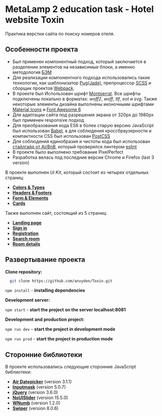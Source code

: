 # MetaLamp 2 education task - Hotel website Toxin

Практика верстки сайта по поиску номеров отеля.

## Особенности проекта

- Был применен компонентный подход, который заключается в разделении элементов на независимые блоки, а именно методология [БЭМ](https://ru.bem.info/methodology/quick-start/)
- Для реализации компонентного подхода использовались такие технологии, как шаблонизатор [Pug(Jade)](https://gist.github.com/neretin-trike/53aff5afb76153f050c958b82abd9228), препроцессор [SCSS](https://sass-scss.ru) и сборщик проектов [Webpack](https://webpack.js.org).
- В проекте был Использован шрифт [Montserrat](https://fonts.google.com/specimen/Montserrat). Все шрифты подключены локально в форматах: _woff2_, _woff_, _ttf_, _eot_ и _svg_. Также некоторые элементы дизайна выполнены иконочными шрифтами [Material Icons](https://google.github.io/material-design-icons/) и [Font Awesome 6](https://fontawesome.com)
- Для адаптации сайта под разрешения экрана от 320px до 1980px был применен responsive подход
- Для преобразования кода ES6 в более старую версию JavaScript был использован [Babel](https://babeljs.io), а для соблюдения кроссбраузерности и компактности CSS был использован [PostCSS](https://postcss.org)
- Для соблюдения единобразия и чистоты кода был использован [стайлгайд от AirBnB](https://github.com/airbnb/javascript), который проверялся линтером [eslint](https://eslint.org/)
- В проекте было выполнено требование PixelPerfect
- Разработка велась под последние версии Chrome и Firefox (last 3 version)

В проекте выполнен _Ui Kit_, который состоит из четырех отдельных страниц:

- [**Colors & Types**](https://anvyden.github.io/Toxin/colors-types.html)
- [**Headers & Footers**](https://anvyden.github.io/Toxin/headers-footers.html)
- [**Form & Elements**](https://anvyden.github.io/Toxin/form-elements.html)
- [**Cards**](https://anvyden.github.io/Toxin/cards.html)

Также выполнен сайт, состоящий из 5 страниц:

- [**Landing page**](https://anvyden.github.io/Toxin/landing-page.html)
- [**Sign in**](https://anvyden.github.io/Toxin/sign-in.html)
- [**Registration**](https://anvyden.github.io/Toxin/registration.html)
- [**Search room**](https://anvyden.github.io/Toxin/search-room.html)
- [**Room details**](https://anvyden.github.io/Toxin/room-details.html)

## Развертывание проекта

**Clone repository:**

```bash
  git clone https://github.com/anvyden/Toxin.git
```

`npm install` - **installing dependencies**

**Development server:**

`npm start` - **start the project on the server localhost:8081**

**Development and production project:**

`npm run dev` - **start the project in development mode**

`npm run prod` - **start the project in production mode**

## Сторонние библиотеки

В проекте использовались следующие сторонние JavaScript библиотеки:

- [**Air Datepicker**](https://air-datepicker.com/ru) (version 3.1.1)
- [**Inputmask**](https://github.com/RobinHerbots/Inputmask) (version 5.0.7)
- [**jQuery**](https://jquery.com) (version 3.6.0)
- [**NoUISlider**](https://github.com/leongersen/noUiSlider) (version 15.5.0)
- [**WNumb**](https://refreshless.com/wnumb/) (version 1.2.0)
- [**Swiper**](https://swiperjs.com/) (version 8.0.6)